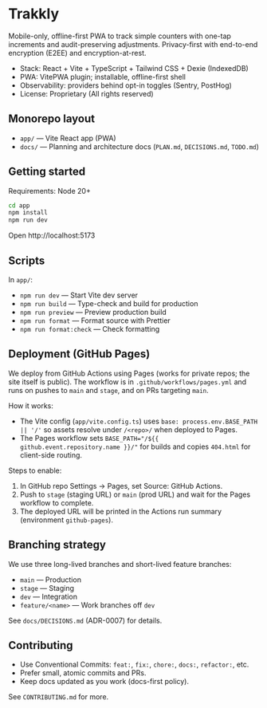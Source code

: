 # Trakkly

Mobile-only, offline-first PWA to track simple counters with one-tap increments and audit-preserving adjustments. Privacy-first with end-to-end encryption (E2EE) and encryption-at-rest.

- Stack: React + Vite + TypeScript + Tailwind CSS + Dexie (IndexedDB)
- PWA: VitePWA plugin; installable, offline-first shell
- Observability: providers behind opt-in toggles (Sentry, PostHog)
- License: Proprietary (All rights reserved)

## Monorepo layout

- `app/` — Vite React app (PWA)
- `docs/` — Planning and architecture docs (`PLAN.md`, `DECISIONS.md`, `TODO.md`)

## Getting started

Requirements: Node 20+

```bash
cd app
npm install
npm run dev
```

Open http://localhost:5173

## Scripts

In `app/`:
- `npm run dev` — Start Vite dev server
- `npm run build` — Type-check and build for production
- `npm run preview` — Preview production build
- `npm run format` — Format source with Prettier
- `npm run format:check` — Check formatting

## Deployment (GitHub Pages)

We deploy from GitHub Actions using Pages (works for private repos; the site itself is public). The workflow is in `.github/workflows/pages.yml` and runs on pushes to `main` and `stage`, and on PRs targeting `main`.

How it works:
- The Vite config (`app/vite.config.ts`) uses `base: process.env.BASE_PATH || '/'` so assets resolve under `/<repo>/` when deployed to Pages.
- The Pages workflow sets `BASE_PATH="/${{ github.event.repository.name }}/"` for builds and copies `404.html` for client-side routing.

Steps to enable:
1. In GitHub repo Settings → Pages, set Source: GitHub Actions.
2. Push to `stage` (staging URL) or `main` (prod URL) and wait for the Pages workflow to complete.
3. The deployed URL will be printed in the Actions run summary (environment `github-pages`).

## Branching strategy

We use three long-lived branches and short-lived feature branches:

- `main` — Production
- `stage` — Staging
- `dev` — Integration
- `feature/<name>` — Work branches off `dev`

See `docs/DECISIONS.md` (ADR-0007) for details.

## Contributing

- Use Conventional Commits: `feat:`, `fix:`, `chore:`, `docs:`, `refactor:`, etc.
- Prefer small, atomic commits and PRs.
- Keep docs updated as you work (docs-first policy).

See `CONTRIBUTING.md` for more.
